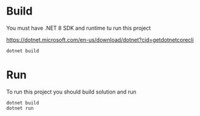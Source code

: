 ﻿# Build
You must have .NET 8 SDK and runtime tu run this project

https://dotnet.microsoft.com/en-us/download/dotnet?cid=getdotnetcorecli

```dotnet build```

# Run 
To run this project you should build solution and run 

```
dotnet build
dotnet run
```
